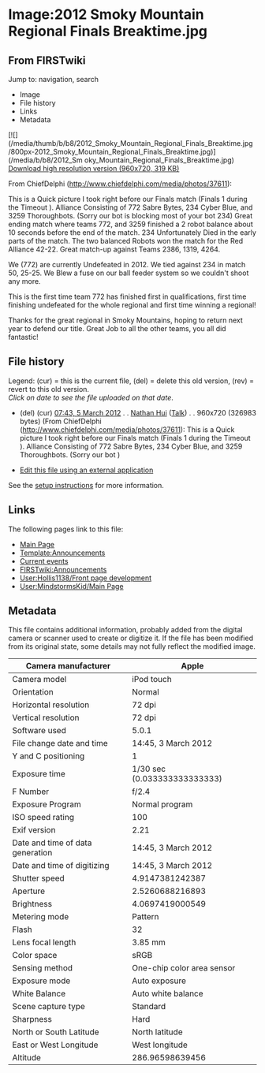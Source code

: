 # Image:2012 Smoky Mountain Regional Finals Breaktime.jpg

## From FIRSTwiki

Jump to: navigation, search

- Image
- File history
- Links
- Metadata

[![](/media/thumb/b/b8/2012_Smoky_Mountain_Regional_Finals_Breaktime.jpg
/800px-2012_Smoky_Mountain_Regional_Finals_Breaktime.jpg)](/media/b/b8/2012_Sm
oky_Mountain_Regional_Finals_Breaktime.jpg)<br>
[Download high resolution version (960x720, 319 KB)](/media/b/b8/2012_Smoky_Mountain_Regional_Finals_Breaktime.jpg)

From ChiefDelphi (<http://www.chiefdelphi.com/media/photos/37611>):

This is a Quick picture I took right before our Finals match (Finals 1 during the Timeout ). Alliance Consisting of 772 Sabre Bytes, 234 Cyber Blue, and 3259 Thoroughbots. (Sorry our bot is blocking most of your bot 234) Great ending match where teams 772, and 3259 finished a 2 robot balance about 10 seconds before the end of the match. 234 Unfortunately Died in the early parts of the match. The two balanced Robots won the match for the Red Alliance 42-22\. Great match-up against Teams 2386, 1319, 4264.

We (772) are currently Undefeated in 2012\. We tied against 234 in match 50, 25-25\. We Blew a fuse on our ball feeder system so we couldn't shoot any more.

This is the first time team 772 has finished first in qualifications, first time finishing undefeated for the whole regional and first time winning a regional!

Thanks for the great regional in Smoky Mountains, hoping to return next year to defend our title. Great Job to all the other teams, you all did fantastic!

## File history

Legend: (cur) = this is the current file, (del) = delete this old version, (rev) = revert to this old version.<br>
_Click on date to see the file uploaded on that date_.

- (del) (cur) [07:43, 5 March 2012](/media/b/b8/2012_Smoky_Mountain_Regional_Finals_Breaktime.jpg "/media/b/b8/2012 Smoky Mountain Regional Finals Breaktime.jpg") . . [Nathan Hui](User:Nathan_Hui "User:Nathan Hui") ([Talk](User_talk:Nathan_Hui "User talk:Nathan Hui")) . . 960x720 (326983 bytes) (From ChiefDelphi (<http://www.chiefdelphi.com/media/photos/37611>): This is a Quick picture I took right before our Finals match (Finals 1 during the Timeout ). Alliance Consisting of 772 Sabre Bytes, 234 Cyber Blue, and 3259 Thoroughbots. (Sorry our bot )

- [Edit this file using an external application](/index.php?title=Image:2012_Smoky_Mountain_Regional_Finals_Breaktime.jpg&action=edit&externaledit=true&mode=file "Image:2012 Smoky Mountain Regional Finals Breaktime.jpg")

See the [setup instructions](http://meta.wikimedia.org/wiki/Help:External_editors "http://meta.wikimedia.org/wiki/Help:External_editors") for more information.

## Links

The following pages link to this file:

- [Main Page](Main_Page "Main Page")
- [Template:Announcements](Template:Announcements "Template:Announcements")
- [Current events](Current_events "Current events")
- [FIRSTwiki:Announcements](FIRSTwiki:Announcements "FIRSTwiki:Announcements")
- [User:Hollis1138/Front page development](User:Hollis1138/Front_page_development "User:Hollis1138/Front page development")
- [User:MindstormsKid/Main Page](User:MindstormsKid/Main_Page "User:MindstormsKid/Main Page")

## Metadata

This file contains additional information, probably added from the digital camera or scanner used to create or digitize it. If the file has been modified from its original state, some details may not fully reflect the modified image.

Camera manufacturer              | Apple
-------------------------------- | ----------------------------
Camera model                     | iPod touch
Orientation                      | Normal
Horizontal resolution            | 72 dpi
Vertical resolution              | 72 dpi
Software used                    | 5.0.1
File change date and time        | 14:45, 3 March 2012
Y and C positioning              | 1
Exposure time                    | 1/30 sec (0.033333333333333)
F Number                         | f/2.4
Exposure Program                 | Normal program
ISO speed rating                 | 100
Exif version                     | 2.21
Date and time of data generation | 14:45, 3 March 2012
Date and time of digitizing      | 14:45, 3 March 2012
Shutter speed                    | 4.9147381242387
Aperture                         | 2.5260688216893
Brightness                       | 4.0697419000549
Metering mode                    | Pattern
Flash                            | 32
Lens focal length                | 3.85 mm
Color space                      | sRGB
Sensing method                   | One-chip color area sensor
Exposure mode                    | Auto exposure
White Balance                    | Auto white balance
Scene capture type               | Standard
Sharpness                        | Hard
North or South Latitude          | North latitude
East or West Longitude           | West longitude
Altitude                         | 286.96598639456
